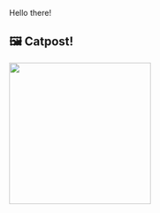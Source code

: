 Hello there!



## 🖼️ Catpost!

<sub>
    <img src="https://cdn2.thecatapi.com/images/vuLL8o3KJ.jpg" height="256">
</sub>

